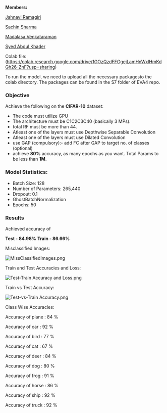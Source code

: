 **Members:**

[Jahnavi Ramagiri](https://canvas.instructure.com/courses/1804302/users/25685093)

[Sachin Sharma](https://canvas.instructure.com/courses/1804302/users/23724529)

[Madalasa Venkataraman](https://canvas.instructure.com/courses/1804302/users/25685106)

[Syed Abdul Khader](https://canvas.instructure.com/courses/1804302/users/25685109)

Colab file:(https://colab.research.google.com/drive/1GOzQzdFFGgejLamHnWxlHmKdGh26-ZnF?usp=sharing)

To run the model, we need to upload all the necessary packagesto the colab directory. The packages can be found in the S7 folder of EVA4 repo.


### **Objective**

Achieve the following on the **CIFAR-10** dataset:

- The code must utilize GPU
- The architecture must be C1C2C3C40 (basically 3 MPs).
- total RF must be more than 44.
- Atleast one of the layers must use Depthwise Separable Convolution
- Atleast one of the layers must use Dilated Convolution
- use GAP (compulsory):- add FC after GAP to target no. of classes (optional)
- achieve **80%** accuracy, as many epochs as you want. Total Params to be less than **1M.**

### **Model Statistics:**

- Batch Size: 128
- Number of Parameters: 265,440
- Dropout: 0.1
- GhostBatchNormalization
- Epochs: 50

### **Results**

Achieved accuracy of

**Test - 84.98%**
**Train - 86.66%**

Misclassified Images:

![MissClassifiedImages.png](https://github.com/abksyed/EVA4/blob/master/S7/Images/MissClassifiedImages.png)

Train and Test Accuracies and Loss:

![Test-Train Accuracy and Loss.png](https://github.com/abksyed/EVA4/blob/master/S7/Images/Test-Train%20Accuracy%20and%20Loss.png)

Train vs Test Accuracy:

![Test-vs-Train Accuracy.png](https://github.com/abksyed/EVA4/blob/master/S7/Images/Test-vs-Train%20Accuracy.png)

Class Wise Accuracies:

Accuracy of plane : 84 %

Accuracy of car : 92 %

Accuracy of bird : 77 %

Accuracy of cat : 67 %

Accuracy of deer : 84 %

Accuracy of dog : 80 %

Accuracy of frog : 91 %

Accuracy of horse : 86 %

Accuracy of ship : 92 %

Accuracy of truck : 92 %
